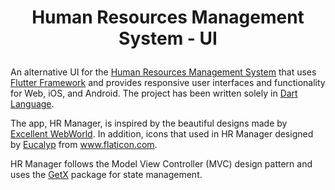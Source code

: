 # <p align="center">Human Resources Management System - UI</p>

An alternative UI for the [Human Resources Management System](https://github.com/BBarisKilic/Human-Resources-Management-System) that uses [Flutter Framework](https://github.com/flutter/flutter) and provides responsive user interfaces and functionality for Web, iOS, and Android. The project has been written solely in [Dart Language](https://dart.dev/).

The app, HR Manager, is inspired by the beautiful designs made by [Excellent WebWorld](https://dribbble.com/shots/12579027-Best-HRMS-System/attachments/4184565?mode=media). In addition, icons that used in HR Manager designed by <a href="https://www.flaticon.com/authors/eucalyp" title="Eucalyp">Eucalyp</a> from <a href="https://www.flaticon.com/" title="Flaticon">www.flaticon.com</a>.

HR Manager follows the Model View Controller (MVC) design pattern and uses the [GetX](https://github.com/jonataslaw/getx) package for state management.